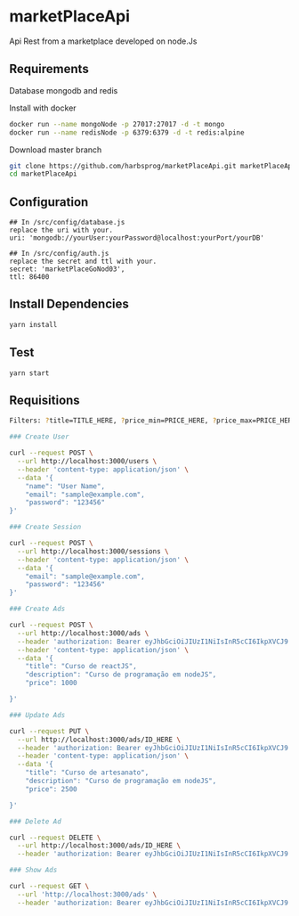 # marketPlaceApi

Api Rest from a marketplace developed on node.Js

## Requirements

Database mongodb and redis

Install with docker

```bash
docker run --name mongoNode -p 27017:27017 -d -t mongo
docker run --name redisNode -p 6379:6379 -d -t redis:alpine
```

Download master branch

```bash
git clone https://github.com/harbsprog/marketPlaceApi.git marketPlaceApi
cd marketPlaceApi
```

## Configuration

```shell
## In /src/config/database.js
replace the uri with your.
uri: 'mongodb://yourUser:yourPassword@localhost:yourPort/yourDB'

## In /src/config/auth.js
replace the secret and ttl with your.
secret: 'marketPlaceGoNod03',
ttl: 86400
```

## Install Dependencies

```bash
yarn install
```

## Test

```shell
yarn start
```

## Requisitions

```bash
Filters: ?title=TITLE_HERE, ?price_min=PRICE_HERE, ?price_max=PRICE_HERE
```

```bash
### Create User
```

```bash
curl --request POST \
  --url http://localhost:3000/users \
  --header 'content-type: application/json' \
  --data '{
	"name": "User Name",
	"email": "sample@example.com",
	"password": "123456"
}'
```

```bash
### Create Session
```

```bash
curl --request POST \
  --url http://localhost:3000/sessions \
  --header 'content-type: application/json' \
  --data '{
	"email": "sample@example.com",
	"password": "123456"
}'
```

```bash
### Create Ads
```

```bash
curl --request POST \
  --url http://localhost:3000/ads \
  --header 'authorization: Bearer eyJhbGciOiJIUzI1NiIsInR5cCI6IkpXVCJ9.eyJpZCI6IjVkNjM0OTA0ODZkNTI2NGI0NGQxZGIxYSIsImlhdCI6MTU2Njk1NjkzOCwiZXhwIjoxNTY3MDQzMzM4fQ.y3Uds3Mzji6GDALrNkYjJV8fUSPNWxS9N7vQqfiOn_g' \
  --header 'content-type: application/json' \
  --data '{
	"title": "Curso de reactJS",
	"description": "Curso de programação em nodeJS",
	"price": 1000

}'
```

```bash
### Update Ads
```

```bash
curl --request PUT \
  --url http://localhost:3000/ads/ID_HERE \
  --header 'authorization: Bearer eyJhbGciOiJIUzI1NiIsInR5cCI6IkpXVCJ9.eyJpZCI6IjVkNjM0OTA0ODZkNTI2NGI0NGQxZGIxYSIsImlhdCI6MTU2Njk1NjkzOCwiZXhwIjoxNTY3MDQzMzM4fQ.y3Uds3Mzji6GDALrNkYjJV8fUSPNWxS9N7vQqfiOn_g' \
  --header 'content-type: application/json' \
  --data '{
	"title": "Curso de artesanato",
	"description": "Curso de programação em nodeJS",
	"price": 2500

}'
```

```bash
### Delete Ad
```

```bash
curl --request DELETE \
  --url http://localhost:3000/ads/ID_HERE \
  --header 'authorization: Bearer eyJhbGciOiJIUzI1NiIsInR5cCI6IkpXVCJ9.eyJpZCI6IjVkNjM0OTA0ODZkNTI2NGI0NGQxZGIxYSIsImlhdCI6MTU2Njk1NjkzOCwiZXhwIjoxNTY3MDQzMzM4fQ.y3Uds3Mzji6GDALrNkYjJV8fUSPNWxS9N7vQqfiOn_g'
```

```bash
### Show Ads
```

```bash
curl --request GET \
  --url 'http://localhost:3000/ads' \
  --header 'authorization: Bearer eyJhbGciOiJIUzI1NiIsInR5cCI6IkpXVCJ9.eyJpZCI6IjVkNjM0OTA0ODZkNTI2NGI0NGQxZGIxYSIsImlhdCI6MTU2Njk1NjkzOCwiZXhwIjoxNTY3MDQzMzM4fQ.y3Uds3Mzji6GDALrNkYjJV8fUSPNWxS9N7vQqfiOn_g'
```
